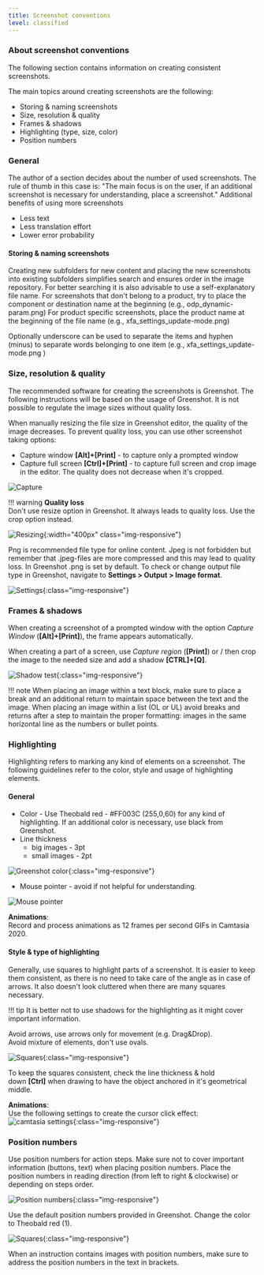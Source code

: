 ```yaml
---
title: Screenshot conventions
level: classified
---
```


### About screenshot conventions
The following section contains information on creating consistent screenshots.<br>

The main topics around creating screenshots are the following:

- Storing & naming screenshots
- Size, resolution & quality
- Frames & shadows
- Highlighting (type, size, color)
- Position numbers

### General
The author of a section decides about the number of used screenshots. The rule of thumb in this case is:
"The main focus is on the user, if an additional screenshot is necessary for understanding, place a screenshot."
Additional benefits of using more screenshots

- Less text
- Less translation effort
- Lower error probability

#### Storing & naming screenshots

Creating new subfolders for new content and placing the new screenshots into existing subfolders simplifies search and ensures order in the image repository.
For better searching it is also advisable to use a self-explanatory file name.
For screenshots that don't belong to a product, try to place the component or destination name at the beginning (e.g., odp_dynamic-param.png)
For product specific screenshots, place the product name at the beginning of the file name (e.g., xfa_settings_update-mode.png)

Optionally underscore can be used to separate the items and hyphen (minus) to separate words belonging to one item (e.g., xfa_settings_update-mode.png )

### Size, resolution & quality
The recommended software for creating the screenshots is Greenshot. The following instructions will be based on the usage of Greenshot.
It is not possible to regulate the image sizes without quality loss. <br>

When manually resizing the file size in Greenshot editor, the quality of the image decreases. 
To prevent quality loss, you can use other screenshot taking options:

- Capture window **[Alt]+[Print]** - to capture only a prompted window
- Capture full screen **[Ctrl]+[Print]** - to capture full screen and crop image in the editor. 
The quality does not decrease  when it's cropped. <br>


![Capture](../assets/images/editorial-guide/screenshot-conventions/greenshot_capture.png)



!!! warning
    **Quality loss** <br>
    Don't use resize option in Greenshot. It always leads to quality loss. Use the crop option instead.<br>

![Resizing](../assets/images/editorial-guide/screenshot-conventions/greenshot_resize_crop.png){:width="400px" class="img-responsive"}

Png is recommended file type for online content. Jpeg is not forbidden but remember that .jpeg-files are more compressed and this may lead to quality loss. In Greenshot .png is set by default. To check or change output file type in Greenshot, navigate to **Settings > Output > Image format**. 
<br>

![Settings](../assets/images/editorial-guide/screenshot-conventions/greenshot_settings.png){:class="img-responsive"}

### Frames & shadows
When creating a screenshot of a prompted window with the option *Capture Window* (**[Alt]+[Print]**), the frame appears automatically.<br>

When creating a part of a screen, use *Capture region* (**[Print]**) or / then crop the image to the needed size and add a shadow **[CTRL]+[Q]**. 
<br>

![Shadow test](../assets/images/editorial-guide/screenshot-conventions/shadow.png){:class="img-responsive"}

!!! note
    When placing an image within a text block, make sure to place a break and an additional return to maintain space between the text and the image.
    When placing an image within a list (OL or UL) avoid breaks and returns after a step to maintain the proper formatting: images in the same horizontal line as the numbers or bullet points.

### Highlighting 
Highlighting refers to marking any kind of elements on a screenshot.
The following guidelines refer to the color, style and usage of highlighting elements.

#### General

- Color - Use Theobald red - #FF003C (255,0,60) for any kind of highlighting. If an additional color is necessary, use black from Greenshot.
- Line thickness 
    - big images - 3pt
    - small images - 2pt

![Greenshot color](../assets/images/editorial-guide/screenshot-conventions/greenshot_marking_color.png){:class="img-responsive"}

- Mouse pointer - avoid if not helpful for understanding.

![Mouse pointer](../assets/images/editorial-guide/screenshot-conventions/destination_details_oracle.png)

**Animations**: <br>
Record and process animations as 12 frames per second GIFs in Camtasia 2020.

#### Style & type of highlighting

Generally, use squares to highlight parts of a screenshot. It is easier to keep them consistent, as there is no need to take care of the angle as in case of arrows. It also doesn't look cluttered when there are many squares necessary. <br>

!!! tip
    It is better not to use shadows for the highlighting as it might cover important information. <br>

Avoid arrows, use arrows only for movement (e.g. Drag&Drop). <br>
Avoid mixture of elements, don't use ovals. <br>

![Squares](../assets/images/editorial-guide/screenshot-conventions/xu_UPN_steffan@.png){:class="img-responsive"}

To keep the squares consistent, check the line thickness & hold down **[Ctrl]** when drawing to have the object anchored in it's geometrical middle. 

**Animations**: <br>
Use the following settings to create the cursor click effect:<br>
![camtasia settings](../assets/images/editorial-guide/camtasia.png){:class="img-responsive"}


### Position numbers
Use position numbers for action steps. Make sure not to cover important information (buttons, text) when placing position numbers. Place the position numbers in reading direction (from left to right & clockwise) or depending on steps order. <br>

![Position numbers](../assets/images/editorial-guide/screenshot-conventions/xu_tabelle_auswaehlen.png){:class="img-responsive"}

Use the default position numbers provided in Greenshot. Change the color to Theobald red (1).<br>

![Squares](../assets/images/editorial-guide/screenshot-conventions/greenshot_pos-n_color.png){:class="img-responsive"}

 When an instruction contains images with position numbers, make sure to address the position numbers in the text in brackets. 

